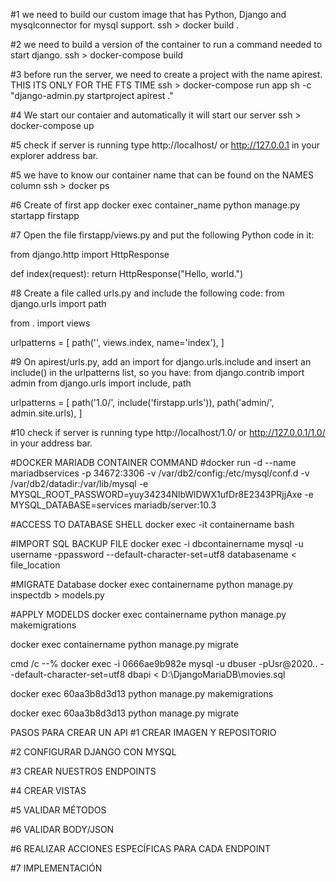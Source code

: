 #1 we need to build our custom image that has Python, Django and mysqlconnector for mysql support.
ssh > docker build .

#2 we need to build a version of the container to run a command needed to start django.
ssh > docker-compose build

#3 before run the server, we need to create a project with the name apirest. THIS ITS ONLY FOR THE FTS TIME
ssh > docker-compose run app sh -c "django-admin.py startproject apirest ."

#4 We start our contaier and automatically it will start our server
ssh > docker-compose up

#5 check if server is running
type http://localhost/ or http://127.0.0.1 in your explorer address bar.

#5 we have to know our container name that can be found on the NAMES column
ssh > docker ps

#6 Create of first app
docker exec container_name python manage.py startapp firstapp

#7 Open the file firstapp/views.py and put the following Python code in it:

from django.http import HttpResponse

def index(request):
    return HttpResponse("Hello, world.")

#8 Create a file called urls.py and include the following code:
from django.urls import path

from . import views

urlpatterns = [
    path('', views.index, name='index'),
]

#9 On apirest/urls.py, add an import for django.urls.include and insert an include() in the urlpatterns list, so you have:
from django.contrib import admin
from django.urls import include, path

urlpatterns = [
    path('1.0/', include('firstapp.urls')),
    path('admin/', admin.site.urls),
]

#10 check if server is running
type http://localhost/1.0/ or http://127.0.0.1/1.0/ in your address bar.

#DOCKER MARIADB CONTAINER COMMAND
#docker run -d --name mariadbservices -p 34672:3306 -v /var/db2/config:/etc/mysql/conf.d -v /var/db2/datadir:/var/lib/mysql -e MYSQL_ROOT_PASSWORD=yuy34234NlbWlDWX1ufDr8E2343PRjjAxe -e MYSQL_DATABASE=services mariadb/server:10.3

#ACCESS TO DATABASE SHELL
docker exec -it containername bash

#IMPORT SQL BACKUP FILE
docker exec -i dbcontainername mysql -u username -ppassword --default-character-set=utf8  databasename < file_location

#MIGRATE Database
docker exec containername python manage.py inspectdb > models.py

#APPLY MODELDS
docker exec containername python manage.py makemigrations

docker exec containername python manage.py migrate



cmd /c --% docker exec -i 0666ae9b982e mysql -u dbuser -pUsr@2020.. --default-character-set=utf8  dbapi < D:\DjangoMariaDB\movies.sql

docker exec 60aa3b8d3d13 python manage.py makemigrations

docker exec 60aa3b8d3d13 python manage.py migrate

PASOS PARA CREAR UN API
#1 CREAR IMAGEN Y REPOSITORIO

#2 CONFIGURAR DJANGO CON MYSQL

#3 CREAR NUESTROS ENDPOINTS

#4 CREAR VISTAS

#5 VALIDAR MÉTODOS

#6 VALIDAR BODY/JSON

#6 REALIZAR ACCIONES ESPECÍFICAS PARA CADA ENDPOINT

#7 IMPLEMENTACIÓN
